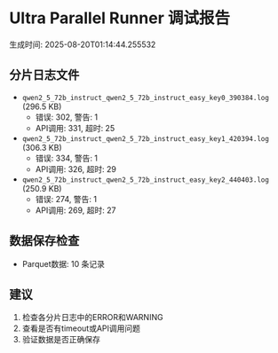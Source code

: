 # Ultra Parallel Runner 调试报告

生成时间: 2025-08-20T01:14:44.255532

## 分片日志文件

- `qwen2_5_72b_instruct_qwen2_5_72b_instruct_easy_key0_390384.log` (296.5 KB)
  - 错误: 302, 警告: 1
  - API调用: 331, 超时: 25
- `qwen2_5_72b_instruct_qwen2_5_72b_instruct_easy_key1_420394.log` (306.3 KB)
  - 错误: 334, 警告: 1
  - API调用: 326, 超时: 29
- `qwen2_5_72b_instruct_qwen2_5_72b_instruct_easy_key2_440403.log` (250.9 KB)
  - 错误: 274, 警告: 1
  - API调用: 269, 超时: 27

## 数据保存检查

- Parquet数据: 10 条记录

## 建议

1. 检查各分片日志中的ERROR和WARNING
2. 查看是否有timeout或API调用问题
3. 验证数据是否正确保存
